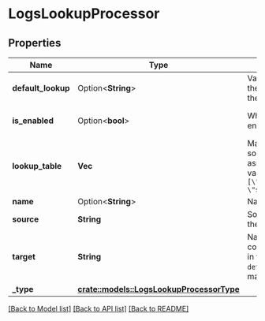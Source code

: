 # LogsLookupProcessor

## Properties

Name | Type | Description | Notes
------------ | ------------- | ------------- | -------------
**default_lookup** | Option<**String**> | Value to set the target attribute if the source value is not found in the list. | [optional]
**is_enabled** | Option<**bool**> | Whether or not the processor is enabled. | [optional][default to false]
**lookup_table** | **Vec<String>** | Mapping table of values for the source attribute and their associated target attribute values, formatted as `[\"source_key1,target_value1\", \"source_key2,target_value2\"]` | 
**name** | Option<**String**> | Name of the processor. | [optional]
**source** | **String** | Source attribute used to perform the lookup. | 
**target** | **String** | Name of the attribute that contains the corresponding value in the mapping list or the `default_lookup` if not found in the mapping list. | 
**_type** | [**crate::models::LogsLookupProcessorType**](LogsLookupProcessorType.md) |  | 

[[Back to Model list]](../README.md#documentation-for-models) [[Back to API list]](../README.md#documentation-for-api-endpoints) [[Back to README]](../README.md)


